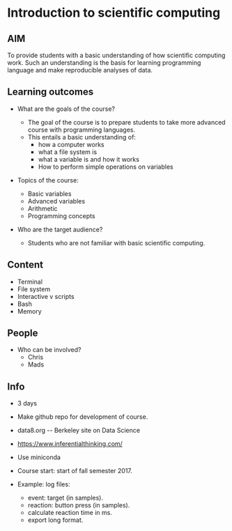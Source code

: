 # Introduction to scientific computing #

## AIM ##
To provide students with a basic understanding of how scientific computing work. Such an understanding is the basis for learning programming language and make reproducible analyses of data.


## Learning outcomes ##
* What are the goals of the course?
    * The goal of the course is to prepare students to take more advanced course with programming languages.
    * This entails a basic understanding of:
        - how a computer works
        - what a file system is
        - what a variable is and how it works
        - How to perform simple operations on variables

* Topics of the course:
    * Basic variables
    * Advanced variables
    * Arithmetic
    * Programming concepts

* Who are the target audience?
    * Students who are not familiar with basic scientific computing. 

## Content ##

* Terminal
* File system
* Interactive v scripts
* Bash
* Memory


## People ##

* Who can be involved?
    - Chris
    - Mads


## Info ##

* 3 days
* Make github repo for development of course.
* data8.org -- Berkeley site on Data Science
* https://www.inferentialthinking.com/
* Use miniconda
* Course start: start of fall semester 2017.

* Example: log files:
    * event: target (in samples).
    * reaction: button press (in samples).
    * calculate reaction time in ms.
    * export long format.
